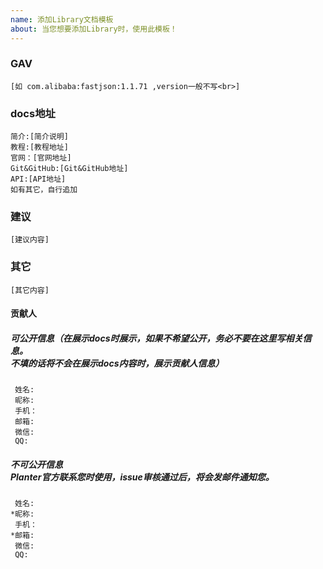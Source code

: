 ```yaml
---
name: 添加Library文档模板
about: 当您想要添加Library时，使用此模板！
---
```


### GAV
    [如 com.alibaba:fastjson:1.1.71 ,version一般不写<br>]
    
### docs地址
    简介:[简介说明]
    教程:[教程地址]
    官网：[官网地址]
    Git&GitHub:[Git&GitHub地址]
    API:[API地址]
    如有其它，自行追加
    
### 建议
    [建议内容]
### 其它
    [其它内容]

#### 贡献人
##### 可公开信息（在展示docs时展示，如果不希望公开，务必不要在这里写相关信息。<br/>不填的话将不会在展示docs内容时，展示贡献人信息）
     姓名:
     昵称:
     手机：
     邮箱:
     微信:
     QQ:
     
##### 不可公开信息<br/>Planter官方联系您时使用，issue审核通过后，将会发邮件通知您。
     
     姓名:
    *昵称:
     手机：
    *邮箱:
     微信:
     QQ:
